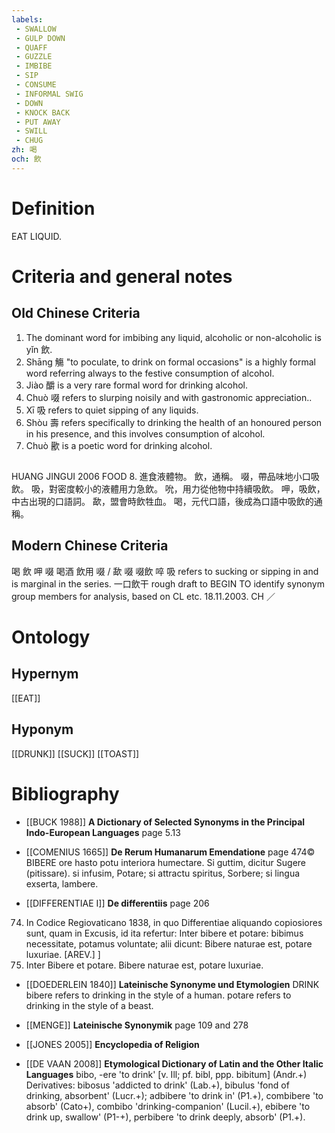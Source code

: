 ```yaml
---
labels: 
 - SWALLOW
 - GULP DOWN
 - QUAFF
 - GUZZLE
 - IMBIBE
 - SIP
 - CONSUME
 - INFORMAL SWIG
 - DOWN
 - KNOCK BACK
 - PUT AWAY
 - SWILL
 - CHUG
zh: 喝
och: 飲
---
```


# Definition
EAT LIQUID.
# Criteria and general notes
## Old Chinese Criteria
1. The dominant word for imbibing any liquid, alcoholic or non-alcoholic is yǐn 飲.
2. Shāng 觴 "to poculate, to drink on formal occasions" is a highly formal word referring always to the festive consumption of alcohol.
3. Jiào 釂 is a very rare formal word for drinking alcohol.
4. Chuò 啜 refers to slurping noisily and with gastronomic appreciation..
5. Xī 吸 refers to quiet sipping of any liquids.
6. Shòu 壽 refers specifically to drinking the health of an honoured person in his presence, and this involves consumption of alcohol.
7. Chuò 歠 is a poetic word for drinking alcohol.
## 
HUANG JINGUI 2006
FOOD 8. 進食液體物。
飲，通稱。
啜，帶品味地小口吸飲。
吸，對密度較小的液體用力急飲。
吮，用力從他物中持續吸飲。
呷，吸飲，中古出現的口語詞。
歃，盟會時飲牲血。
喝，元代口語，後成為口語中吸飲的通稱。
## Modern Chinese Criteria
喝
飲
呷
啜
喝酒
飲用
啜 / 歃
啜
啜飲
啐
吸 refers to sucking or sipping in and is marginal in the series.
一口飲干
rough draft to BEGIN TO identify synonym group members for analysis, based on CL etc. 18.11.2003. CH ／
# Ontology

## Hypernym
[[EAT]]
## Hyponym
[[DRUNK]]
[[SUCK]]
[[TOAST]]
# Bibliography
- [[BUCK 1988]]
**A Dictionary of Selected Synonyms in the Principal Indo-European Languages** page 5.13

- [[COMENIUS 1665]]
**De Rerum Humanarum Emendatione** page 474©
BIBERE ore hasto potu interiora humectare. Si guttim, dicitur Sugere (pitissare). si infusim, Potare; si attractu spiritus, Sorbere; si lingua exserta, lambere.
- [[DIFFERENTIAE I]]
**De differentiis** page 206
74. In Codice Regiovaticano 1838, in quo Differentiae aliquando copiosiores sunt, quam in Excusis, id ita refertur: Inter bibere et potare: bibimus necessitate, potamus voluntate; alii dicunt: Bibere naturae est, potare luxuriae. [AREV.]
]
74. Inter Bibere et potare. Bibere naturae est, potare luxuriae.
- [[DOEDERLEIN 1840]]
**Lateinische Synonyme und Etymologien** 
DRINK
bibere refers to drinking in the style of a human.
potare refers to drinking in the style of a beast.
- [[MENGE]]
**Lateinische Synonymik** page 109 and 278

- [[JONES 2005]]
**Encyclopedia of Religion** 

- [[DE VAAN 2008]]
**Etymological Dictionary of Latin and the Other Italic Languages** 
bibo, -ere 'to drink' [v. Ill; pf. bibl, ppp. bibitum] (Andr.+)
Derivatives: bibosus 'addicted to drink' (Lab.+), bibulus 'fond of drinking,
absorbent' (Lucr.+); adbibere 'to drink in' (P1.+), combibere 'to absorb' (Cato+),
combibo 'drinking-companion' (Lucil.+), ebibere 'to drink up, swallow' (P1-+),
perbibere 'to drink deeply, absorb' (P1.+).